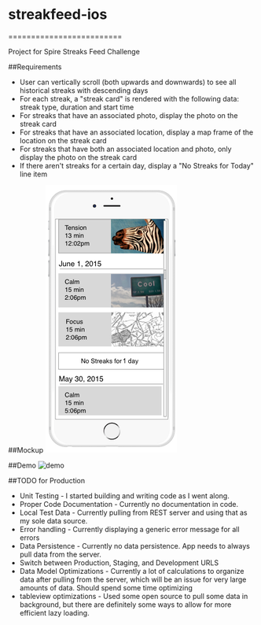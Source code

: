 # streakfeed-ios
=========================

Project for Spire Streaks Feed Challenge

##Requirements
* User can vertically scroll (both upwards and downwards) to see all historical streaks with descending days
* For each streak, a "streak card" is rendered with the following data: streak type, duration and start time
* For streaks that have an associated photo, display the photo on the streak card
* For streaks that have an associated location, display a map frame of the location on the streak card
* For streaks that have both an associated location and photo, only display the photo on the streak card
* If there aren't streaks for a certain day, display a "No Streaks for Today" line item

##Mockup
![mockup](assets/iOS_challenge_v1_mock_up.png)

##Demo
![demo](assets/demo.gif)

##TODO for Production
* Unit Testing - I started building and writing code as I went along.
* Proper Code Documentation - Currently no documentation in code.
* Local Test Data - Currently pulling from REST server and using that as my sole data source.
* Error handling - Currently displaying a generic error message for all errors
* Data Persistence - Currently no data persistence. App needs to always pull data from the server. 
* Switch between Production, Staging, and Development URLS
* Data Model Optimizations - Currently a lot of calculations to organize data after pulling from the server, which will be an issue for very large amounts of data. Should spend some time optimizing
* tableview optimizations - Used some open source to pull some data in background, but there are definitely some ways to allow for more efficient lazy loading. 